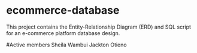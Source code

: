 # ecommerce-database
This project contains the Entity-Relationship Diagram (ERD) and SQL script for an e-commerce platform database design.


#Active members 
Sheila Wambui
Jackton Otieno
